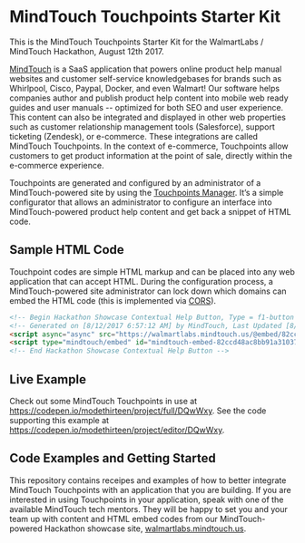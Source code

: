# MindTouch Touchpoints Starter Kit

This is the MindTouch Touchpoints Starter Kit for the WalmartLabs / MindTouch Hackathon, August 12th 2017.

[MindTouch](https://mindtouch.com/product) is a SaaS application that powers online product help manual websites and customer self-service knowledgebases for brands such as Whirlpool, Cisco, Paypal, Docker, and even Walmart! Our software helps companies author and publish product help content into mobile web ready guides and user manuals -- optimized for both SEO and user experience. This content can also be integrated and displayed in other web properties such as customer relationship management tools (Salesforce), support ticketing (Zendesk), or e-commerce. These integrations are called MindTouch Touchpoints. In the context of e-commerce, Touchpoints allow customers to get product information at the point of sale, directly within the e-commerce experience.

Touchpoints are generated and configured by an administrator of a MindTouch-powered site by using the [Touchpoints Manager](https://success.mindtouch.com/Support/Extend/Touchpoints/MindTouch_Touchpoints%3A_Overview/Create%2C_configure%2C_and_embed_Touchpoints). It’s a simple configurator that allows an administrator to configure an interface into MindTouch-powered product help content and get back a snippet of HTML code.

## Sample HTML Code

Touchpoint codes are simple HTML markup and can be placed into any web application that can accept HTML. During the configuration process, a MindTouch-powered site administrator can lock down which domains can embed the HTML code (this is implemented via [CORS](https://developer.mozilla.org/en-US/docs/Web/HTTP/Access_control_CORS)).

```html
<!-- Begin Hackathon Showcase Contextual Help Button, Type = f1-button -->
<!-- Generated on [8/12/2017 6:57:12 AM] by MindTouch, Last Updated [8/12/2017 7:05:27 AM] by MindTouch v.17.8.10.0 -->
<script async="async" src="https://walmartlabs.mindtouch.us/@embed/82ccd48ac8bb91a31037842f890f2dd37b9f8fa83d6d73f18ea7ed17a40e07b9.js"></script>
<script type="mindtouch/embed" id="mindtouch-embed-82ccd48ac8bb91a31037842f890f2dd37b9f8fa83d6d73f18ea7ed17a40e07b9"></script>
<!-- End Hackathon Showcase Contextual Help Button -->
```

## Live Example

Check out some MindTouch Touchpoints in use at https://codepen.io/modethirteen/project/full/DQwWxy. See the code supporting this example at https://codepen.io/modethirteen/project/editor/DQwWxy.

## Code Examples and Getting Started

This repository contains receipes and examples of how to better integrate MindTouch Touchpoints with an application that you are building. If you are interested in using Touchpoints in your application, speak with one of the available MindTouch tech mentors. They will be happy to set you and your team up with content and HTML embed codes from our MindTouch-powered Hackathon showcase site, [walmartlabs.mindtouch.us](https://walmartlabs.mindtouch.us).

